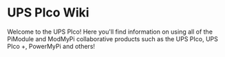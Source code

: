 # UPS PIco Wiki

Welcome to the UPS PIco! Here you'll find information on using all of the PiModule and ModMyPi collaborative products such as the UPS PIco, UPS PIco +, PowerMyPi and others!

